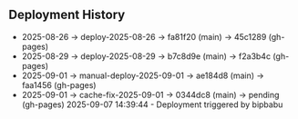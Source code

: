 ## Deployment History
- 2025-08-26 → deploy-2025-08-26 → fa81f20 (main) → 45c1289 (gh-pages)
- 2025-08-29 → deploy-2025-08-29 → b7c8d9e (main) → f2a3b4c (gh-pages)
- 2025-09-01 → manual-deploy-2025-09-01 → ae184d8 (main) → faa1456 (gh-pages)
- 2025-09-01 → cache-fix-2025-09-01 → 0344dc8 (main) → pending (gh-pages)
2025-09-07 14:39:44 - Deployment triggered by bipbabu
